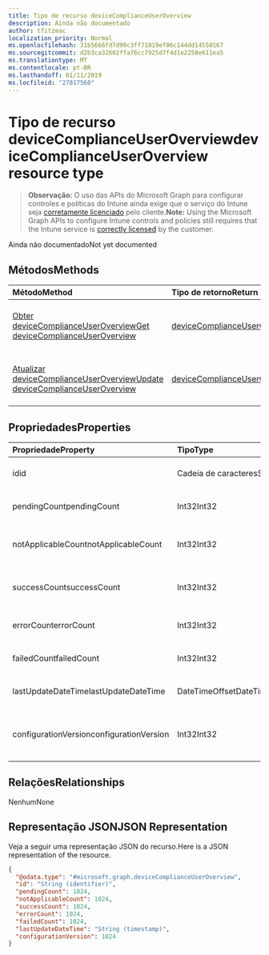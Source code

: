 ```yaml
---
title: Tipo de recurso deviceComplianceUserOverview
description: Ainda não documentado
author: tfitzmac
localization_priority: Normal
ms.openlocfilehash: 31b5666fd7d99c3ff71819ef06c144dd14550167
ms.sourcegitcommit: d2b3ca32602ffa76cc7925d7f4d1e2258e611ea5
ms.translationtype: MT
ms.contentlocale: pt-BR
ms.lasthandoff: 01/11/2019
ms.locfileid: "27817560"
---
```

# <a name="devicecomplianceuseroverview-resource-type"></a><span data-ttu-id="e4b9e-103">Tipo de recurso deviceComplianceUserOverview</span><span class="sxs-lookup"><span data-stu-id="e4b9e-103">deviceComplianceUserOverview resource type</span></span>

> <span data-ttu-id="e4b9e-104">**Observação:** O uso das APIs do Microsoft Graph para configurar controles e políticas do Intune ainda exige que o serviço do Intune seja [corretamente licenciado](https://go.microsoft.com/fwlink/?linkid=839381) pelo cliente.</span><span class="sxs-lookup"><span data-stu-id="e4b9e-104">**Note:** Using the Microsoft Graph APIs to configure Intune controls and policies still requires that the Intune service is [correctly licensed](https://go.microsoft.com/fwlink/?linkid=839381) by the customer.</span></span>

<span data-ttu-id="e4b9e-105">Ainda não documentado</span><span class="sxs-lookup"><span data-stu-id="e4b9e-105">Not yet documented</span></span>
## <a name="methods"></a><span data-ttu-id="e4b9e-106">Métodos</span><span class="sxs-lookup"><span data-stu-id="e4b9e-106">Methods</span></span>
|<span data-ttu-id="e4b9e-107">Método</span><span class="sxs-lookup"><span data-stu-id="e4b9e-107">Method</span></span>|<span data-ttu-id="e4b9e-108">Tipo de retorno</span><span class="sxs-lookup"><span data-stu-id="e4b9e-108">Return Type</span></span>|<span data-ttu-id="e4b9e-109">Descrição</span><span class="sxs-lookup"><span data-stu-id="e4b9e-109">Description</span></span>|
|:---|:---|:---|
|[<span data-ttu-id="e4b9e-110">Obter deviceComplianceUserOverview</span><span class="sxs-lookup"><span data-stu-id="e4b9e-110">Get deviceComplianceUserOverview</span></span>](../api/intune-deviceconfig-devicecomplianceuseroverview-get.md)|[<span data-ttu-id="e4b9e-111">deviceComplianceUserOverview</span><span class="sxs-lookup"><span data-stu-id="e4b9e-111">deviceComplianceUserOverview</span></span>](../resources/intune-deviceconfig-devicecomplianceuseroverview.md)|<span data-ttu-id="e4b9e-112">Ler propriedades e relações de objetos de [deviceComplianceUserOverview](../resources/intune-deviceconfig-devicecomplianceuseroverview.md).</span><span class="sxs-lookup"><span data-stu-id="e4b9e-112">Read properties and relationships of the [deviceComplianceUserOverview](../resources/intune-deviceconfig-devicecomplianceuseroverview.md) object.</span></span>|
|[<span data-ttu-id="e4b9e-113">Atualizar deviceComplianceUserOverview</span><span class="sxs-lookup"><span data-stu-id="e4b9e-113">Update deviceComplianceUserOverview</span></span>](../api/intune-deviceconfig-devicecomplianceuseroverview-update.md)|[<span data-ttu-id="e4b9e-114">deviceComplianceUserOverview</span><span class="sxs-lookup"><span data-stu-id="e4b9e-114">deviceComplianceUserOverview</span></span>](../resources/intune-deviceconfig-devicecomplianceuseroverview.md)|<span data-ttu-id="e4b9e-115">Atualizar as propriedades de um objeto de [deviceComplianceUserOverview](../resources/intune-deviceconfig-devicecomplianceuseroverview.md).</span><span class="sxs-lookup"><span data-stu-id="e4b9e-115">Update the properties of a [deviceComplianceUserOverview](../resources/intune-deviceconfig-devicecomplianceuseroverview.md) object.</span></span>|

## <a name="properties"></a><span data-ttu-id="e4b9e-116">Propriedades</span><span class="sxs-lookup"><span data-stu-id="e4b9e-116">Properties</span></span>
|<span data-ttu-id="e4b9e-117">Propriedade</span><span class="sxs-lookup"><span data-stu-id="e4b9e-117">Property</span></span>|<span data-ttu-id="e4b9e-118">Tipo</span><span class="sxs-lookup"><span data-stu-id="e4b9e-118">Type</span></span>|<span data-ttu-id="e4b9e-119">Descrição</span><span class="sxs-lookup"><span data-stu-id="e4b9e-119">Description</span></span>|
|:---|:---|:---|
|<span data-ttu-id="e4b9e-120">id</span><span class="sxs-lookup"><span data-stu-id="e4b9e-120">id</span></span>|<span data-ttu-id="e4b9e-121">Cadeia de caracteres</span><span class="sxs-lookup"><span data-stu-id="e4b9e-121">String</span></span>|<span data-ttu-id="e4b9e-122">Chave da entidade.</span><span class="sxs-lookup"><span data-stu-id="e4b9e-122">Key of the entity.</span></span>|
|<span data-ttu-id="e4b9e-123">pendingCount</span><span class="sxs-lookup"><span data-stu-id="e4b9e-123">pendingCount</span></span>|<span data-ttu-id="e4b9e-124">Int32</span><span class="sxs-lookup"><span data-stu-id="e4b9e-124">Int32</span></span>|<span data-ttu-id="e4b9e-125">Número de usuários pendentes</span><span class="sxs-lookup"><span data-stu-id="e4b9e-125">Number of pending Users</span></span>|
|<span data-ttu-id="e4b9e-126">notApplicableCount</span><span class="sxs-lookup"><span data-stu-id="e4b9e-126">notApplicableCount</span></span>|<span data-ttu-id="e4b9e-127">Int32</span><span class="sxs-lookup"><span data-stu-id="e4b9e-127">Int32</span></span>|<span data-ttu-id="e4b9e-128">Número de usuários não aplicáveis</span><span class="sxs-lookup"><span data-stu-id="e4b9e-128">Number of not applicable users</span></span>|
|<span data-ttu-id="e4b9e-129">successCount</span><span class="sxs-lookup"><span data-stu-id="e4b9e-129">successCount</span></span>|<span data-ttu-id="e4b9e-130">Int32</span><span class="sxs-lookup"><span data-stu-id="e4b9e-130">Int32</span></span>|<span data-ttu-id="e4b9e-131">Número de usuários bem-sucedidos</span><span class="sxs-lookup"><span data-stu-id="e4b9e-131">Number of succeeded Users</span></span>|
|<span data-ttu-id="e4b9e-132">errorCount</span><span class="sxs-lookup"><span data-stu-id="e4b9e-132">errorCount</span></span>|<span data-ttu-id="e4b9e-133">Int32</span><span class="sxs-lookup"><span data-stu-id="e4b9e-133">Int32</span></span>|<span data-ttu-id="e4b9e-134">Número de usuários com erro</span><span class="sxs-lookup"><span data-stu-id="e4b9e-134">Number of error Users</span></span>|
|<span data-ttu-id="e4b9e-135">failedCount</span><span class="sxs-lookup"><span data-stu-id="e4b9e-135">failedCount</span></span>|<span data-ttu-id="e4b9e-136">Int32</span><span class="sxs-lookup"><span data-stu-id="e4b9e-136">Int32</span></span>|<span data-ttu-id="e4b9e-137">Número de usuários com falhas</span><span class="sxs-lookup"><span data-stu-id="e4b9e-137">Number of failed Users</span></span>|
|<span data-ttu-id="e4b9e-138">lastUpdateDateTime</span><span class="sxs-lookup"><span data-stu-id="e4b9e-138">lastUpdateDateTime</span></span>|<span data-ttu-id="e4b9e-139">DateTimeOffset</span><span class="sxs-lookup"><span data-stu-id="e4b9e-139">DateTimeOffset</span></span>|<span data-ttu-id="e4b9e-140">Hora da última atualização</span><span class="sxs-lookup"><span data-stu-id="e4b9e-140">Last update time</span></span>|
|<span data-ttu-id="e4b9e-141">configurationVersion</span><span class="sxs-lookup"><span data-stu-id="e4b9e-141">configurationVersion</span></span>|<span data-ttu-id="e4b9e-142">Int32</span><span class="sxs-lookup"><span data-stu-id="e4b9e-142">Int32</span></span>|<span data-ttu-id="e4b9e-143">Versão da política para essa visão geral</span><span class="sxs-lookup"><span data-stu-id="e4b9e-143">Version of the policy for that overview</span></span>|

## <a name="relationships"></a><span data-ttu-id="e4b9e-144">Relações</span><span class="sxs-lookup"><span data-stu-id="e4b9e-144">Relationships</span></span>
<span data-ttu-id="e4b9e-145">Nenhum</span><span class="sxs-lookup"><span data-stu-id="e4b9e-145">None</span></span>
## <a name="json-representation"></a><span data-ttu-id="e4b9e-146">Representação JSON</span><span class="sxs-lookup"><span data-stu-id="e4b9e-146">JSON Representation</span></span>
<span data-ttu-id="e4b9e-147">Veja a seguir uma representação JSON do recurso.</span><span class="sxs-lookup"><span data-stu-id="e4b9e-147">Here is a JSON representation of the resource.</span></span>
<!-- {
  "blockType": "resource",
  "keyProperty": "id",
  "@odata.type": "microsoft.graph.deviceComplianceUserOverview"
}
-->
``` json
{
  "@odata.type": "#microsoft.graph.deviceComplianceUserOverview",
  "id": "String (identifier)",
  "pendingCount": 1024,
  "notApplicableCount": 1024,
  "successCount": 1024,
  "errorCount": 1024,
  "failedCount": 1024,
  "lastUpdateDateTime": "String (timestamp)",
  "configurationVersion": 1024
}
```



